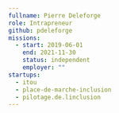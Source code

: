 ```yaml
---
fullname: Pierre Deleforge
role: Intrapreneur
github: pdeleforge
missions:
  - start: 2019-06-01
    end: 2021-11-30
    status: independent
    employer: ""
startups:
  - itou
  - place-de-marche-inclusion
  - pilotage.de.linclusion
---
```

